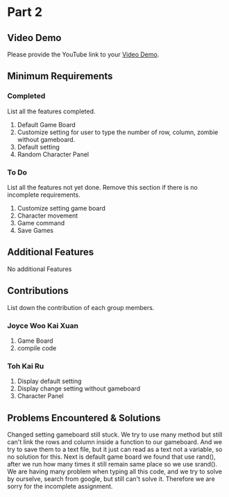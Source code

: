 # Part 2

## Video Demo

Please provide the YouTube link to your [Video Demo]([https://youtube.com](https://youtu.be/u8EbghQUB8w)).

## Minimum Requirements

### Completed

List all the features completed.

1. Default Game Board
2. Customize setting for user to type the number of row, column, zombie without gameboard.
3. Default setting
4. Random Character Panel

### To Do

List all the features not yet done. Remove this section if there is no incomplete requirements.

1. Customize setting game board
2. Character movement
3. Game command
4. Save Games

## Additional Features

No additional Features

## Contributions

List down the contribution of each group members.

### Joyce Woo Kai Xuan

1. Game Board
2. compile code

### Toh Kai Ru

1. Display default setting
2. Display change setting without gameboard
3. Character Panel

## Problems Encountered & Solutions

Changed setting gameboard still stuck. We try to use many method but still can't link the rows and column inside a function to our gameboard. And we try to save them to a text file, but it just can read as a text not a variable, so no solution for this. Next is default game board we found that use rand(), after we run how many times it still remain same place so we use srand(). We are having many problem when typing all this code, and we try to solve by ourselve, search from google, but still can't solve it. Therefore we are sorry for the incomplete assignment.
